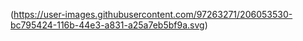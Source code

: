(https://user-images.githubusercontent.com/97263271/206053530-bc795424-116b-44e3-a831-a25a7eb5bf9a.svg)
